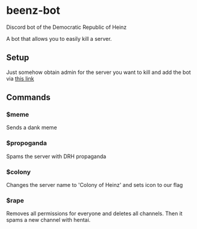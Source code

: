 # beenz-bot
Discord bot of the Democratic Republic of Heinz

A bot that allows you to easily kill a server.

## Setup
Just somehow obtain admin for the server you want to kill and add the bot via [this link](https://discordapp.com/oauth2/authorize?client_id=682329905899634733&permissions=8&scope=bot)

## Commands

### $meme
Sends a dank meme

### $propoganda
Spams the server with DRH propaganda

### $colony
Changes the server name to 'Colony of Heinz' and sets icon to our flag

### $rape
Removes all permissions for everyone and deletes all channels. Then it spams a new channel with hentai.
